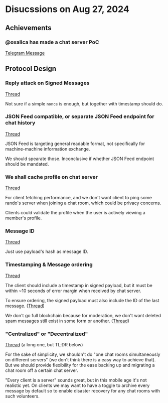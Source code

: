 # Disucssions on Aug 27, 2024

## Achievements

### @oxalica has made a chat server PoC

[Telegram Message](https://t.me/c/1959311043/644)

## Protocol Design

### Reply attack on Signed Messages

[Thread](https://t.me/c/1959311043/646)

Not sure if a simple `nonce` is enough, but together with timestamp should do.

### JSON Feed compatible, or separate JSON Feed endpoint for chat history

[Thread](https://t.me/c/1959311043/648)

JSON Feed is targeting general readable format, not specifically for machine-machine information exchange.

We should spearate those. Inconclusive if whether JSON Feed endpoint should be mandated.

### We shall cache profile on chat server

[Thread](https://t.me/c/1959311043/655)

For client fetching performance, and we don't want client to ping some rando's server when joining a chat room, which could be privacy concerns.

Clients could validate the profile when the user is actively viewing a member's profile.

### Message ID

[Thread](https://t.me/c/1959311043/661)

Just use payload's hash as message ID.

### Timestamping & Message ordering

[Thread](https://t.me/c/1959311043/664)

The client should include a timestamp in signed payload, but it must be within ~10 seconds of error margin when received by chat server.

To ensure ordering, the signed payload must also include the ID of the last message. ([Thread](https://t.me/c/1959311043/696))

We don't go full blockchain because for moderation, we don't want deleted spam messages still exist in some form or another. ([Thread](https://t.me/c/1959311043/669))

### "Centralized" or "Decentralized"

[Thread](https://t.me/c/1959311043/734) (a long one, but TL;DR below)

For the sake of simplicity, we shouldn't do "one chat rooms simultaneously on different servers" (we don't think there is a easy way to achieve that). But we should provide flexibility for the ease backing up and migrating a chat room off a certain chat server. 

"Every client is a server" sounds great, but in this mobile age it's not realistic yet. On clients we may want to have a toggle to archive every message by default so to enable disaster recovery for any chat rooms with such volunteers.
